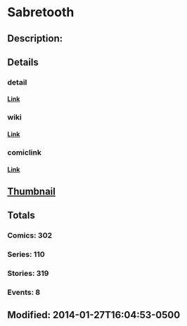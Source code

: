 # Sabretooth
## Description: 
## Details
### detail
#### [Link](http://marvel.com/comics/characters/1009554/sabretooth?utm_campaign=apiRef&utm_source=225578a89fc76f3d20fbffda5d17a88d)
### wiki
#### [Link](http://marvel.com/universe/Sabretooth?utm_campaign=apiRef&utm_source=225578a89fc76f3d20fbffda5d17a88d)
### comiclink
#### [Link](http://marvel.com/comics/characters/1009554/sabretooth?utm_campaign=apiRef&utm_source=225578a89fc76f3d20fbffda5d17a88d)
## [Thumbnail](http://i.annihil.us/u/prod/marvel/i/mg/1/00/4ce1895117793.jpg)
## Totals
### Comics: 302
### Series: 110
### Stories: 319
### Events: 8
## Modified: 2014-01-27T16:04:53-0500